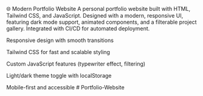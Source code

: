 🌐 Modern Portfolio Website
A personal portfolio website built with HTML, Tailwind CSS, and JavaScript. Designed with a modern, responsive UI, featuring dark mode support, animated components, and a filterable project gallery. Integrated with CI/CD for automated deployment.



Responsive design with smooth transitions

Tailwind CSS for fast and scalable styling

Custom JavaScript features (typewriter effect, filtering)

Light/dark theme toggle with localStorage

Mobile-first and accessible # Portfolio-Website
